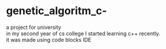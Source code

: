 # genetic_algoritm_c-
a project for university  <br>
in my second year of cs college I started learning c++ recently.  <br>
it was made using code blocks IDE

